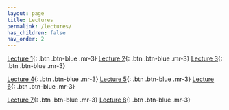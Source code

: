 ```yaml
---
layout: page
title: Lectures
permalink: /lectures/
has_children: false
nav_order: 2
---
```


[Lecture 1](https://raw.githubusercontent.com/bayreuth-politics/CI24/main/docs/lectures/CI_24_Slides_Bayreuth_week1.pdf){: .btn .btn-blue .mr-3}
[Lecture 2](https://raw.githubusercontent.com/bayreuth-politics/CI24/main/docs/lectures/CI_24_Slides_week2.pdf){: .btn .btn-blue .mr-3}
[Lecture 3](https://raw.githubusercontent.com/bayreuth-politics/CI24/main/docs/lectures/CI_24_Slides_Bayreuth_week3.pdf){: .btn .btn-blue .mr-3}


[Lecture 4](https://raw.githubusercontent.com/bayreuth-politics/CI24/main/docs/lectures/CI_24_Slides_Bayreuth_week4.pdf){: .btn .btn-blue .mr-3}
[Lecture 5](https://raw.githubusercontent.com/bayreuth-politics/CI24/main/docs/lectures/CI_24_Slides_Bayreuth_week5.pdf){: .btn .btn-blue .mr-3}
[Lecture 6](https://raw.githubusercontent.com/bayreuth-politics/CI24/main/docs/lectures/CI_24_Slides_Bayreuth_Week6.pdf){: .btn .btn-blue .mr-3}


[Lecture 7](https://raw.githubusercontent.com/bayreuth-politics/CI24/main/docs/lectures/CI_24_Slides_Bayreuth_Week7.pdf){: .btn .btn-blue .mr-3}
[Lecture 8](https://raw.githubusercontent.com/bayreuth-politics/CI24/main/docs/lectures/CI_24_Slides_week7.pdf){: .btn .btn-blue .mr-3}





